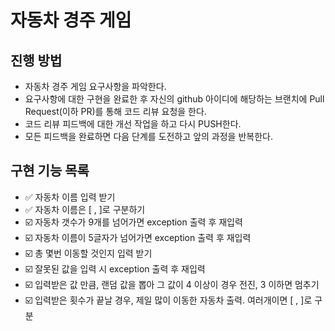 # 자동차 경주 게임
## 진행 방법
* 자동차 경주 게임 요구사항을 파악한다.
* 요구사항에 대한 구현을 완료한 후 자신의 github 아이디에 해당하는 브랜치에 Pull Request(이하 PR)를 통해 코드 리뷰 요청을 한다.
* 코드 리뷰 피드백에 대한 개선 작업을 하고 다시 PUSH한다.
* 모든 피드백을 완료하면 다음 단계를 도전하고 앞의 과정을 반복한다.

## 구현 기능 목록
- ✅ 자동차 이름 입력 받기
- ✅ 자동차 이름은 [ , ]로 구분하기
- ☑️ 자동차 갯수가 9개를 넘어가면 exception 출력 후 재입력
- ☑️ 자동차 이름이 5글자가 넘어가면 exception 출력 후 재입력
- ☑️ 총 몇번 이동할 것인지 입력 받기
- ☑️ 잘못된 값을 입력 시 exception 출력 후 재입력
- ☑️ 입력받은 값 만큼, 랜덤 값을 뽑아 그 값이 4 이상이 경우 전진, 3 이하면 멈추기
- ☑️ 입력받은 횟수가 끝날 경우, 제일 많이 이동한 자동차 출력. 여러개이면 [ , ]로 구분